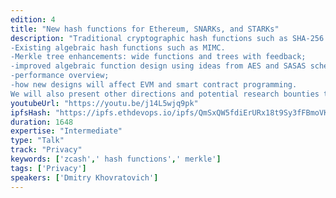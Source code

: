 ```yaml
---
edition: 4
title: "New hash functions for Ethereum, SNARKs, and STARKs"
description: "Traditional cryptographic hash functions such as SHA-256 are well known in the Ethereum community and are well regarded for security and performance. However, they are not quite suited for SNARKs and STARKs as their circuits are too complex and slow in SNARK/STARK-friendly fields. That's why Zcash proofs originally took more than 40 seconds to create. In this talk we present and call for new designs that will make all the SNARK/STARK crypto much faster and thus bring better privacyto Ethereum. In particular, we cover: 
-Existing algebraic hash functions such as MIMC.  
-Merkle tree enhancements: wide functions and trees with feedback;  
-improved algebraic function design using ideas from AES and SASAS schemes.  
-performance overview;  
-how new designs will affect EVM and smart contract programming. 
We will also present other directions and potential research bounties that can be offered to motivate the hash research, crucial for SNARKs, STARKs, and Ethereum."
youtubeUrl: "https://youtu.be/j14L5wjq9pk"
ipfsHash: "https://ipfs.ethdevops.io/ipfs/QmSxQW5fdiErURx18t9Sy3fFBmoVKFeRZzmccU29oRPijP?filename=New_hash_functions_for_Ethereum_SNARKs_and_STARKs_by_Dmitry_Khovratovich_Devcon4-j14L5wjq9pk.mp4"
duration: 1648
expertise: "Intermediate"
type: "Talk"
track: "Privacy"
keywords: ['zcash',' hash functions',' merkle']
tags: ['Privacy']
speakers: ['Dmitry Khovratovich']
---
```

